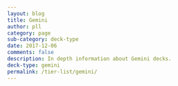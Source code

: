 ```yaml
---
layout: blog
title: Gemini
author: pll
category: page
sub-category: deck-type
date: 2017-12-06
comments: false
description: In depth information about Gemini decks.
deck-type: gemini
permalink: /tier-list/gemini/ 
---
```








